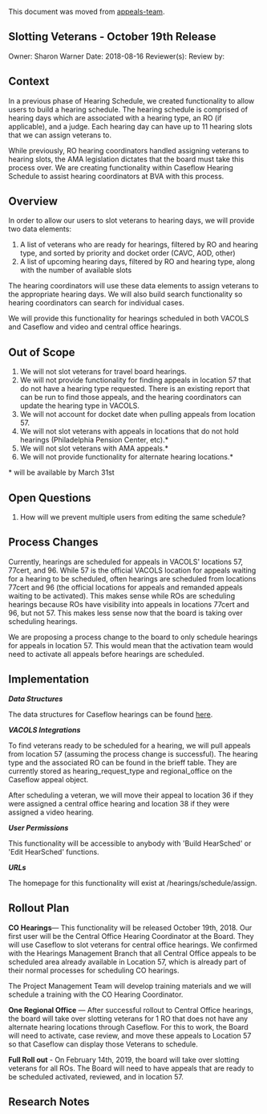 This document was moved from [appeals-team](https://github.com/department-of-veterans-affairs/appeals-team/blob/main/Project%20Folders/Caseflow%20Projects/Hearings/Hearing%20Schedule/Tech%20Specs/SlottingVeterans.md).

## Slotting Veterans - October 19th Release

Owner: Sharon Warner
Date: 2018-08-16
Reviewer(s):
Review by:

## Context

In a previous phase of Hearing Schedule, we created functionality to allow users to build a hearing schedule. The hearing schedule is comprised of hearing days which are associated with a hearing type, an RO (if applicable), and a judge. Each hearing day can have up to 11 hearing slots that we can assign veterans to.

While previously, RO hearing coordinators handled assigning veterans to hearing slots, the AMA legislation dictates that the board must take this process over. We are creating functionality within Caseflow Hearing Schedule to assist hearing coordinators at BVA with this process.

## Overview

In order to allow our users to slot veterans to hearing days, we will provide two data elements:

1) A list of veterans who are ready for hearings, filtered by RO and hearing type, and sorted by priority and docket order (CAVC, AOD, other)
2) A list of upcoming hearing days, filtered by RO and hearing type, along with the number of available slots

The hearing coordinators will use these data elements to assign veterans to the appropriate hearing days. We will also build search functionality so hearing coordinators can search for individual cases.

We will provide this functionality for hearings scheduled in both VACOLS and Caseflow and video and central office hearings.

## Out of Scope
1) We will not slot veterans for travel board hearings.
1) We will not provide functionality for finding appeals in location 57 that do not have a hearing type requested. There is an existing report that can be run to find those appeals, and the hearing coordinators can update the hearing type in VACOLS.
1) We will not account for docket date when pulling appeals from location 57.
1) We will not slot veterans with appeals in locations that do not hold hearings (Philadelphia Pension Center, etc).*
1) We will not slot veterans with AMA appeals.*
1) We will not provide functionality for alternate hearing locations.*

\* will be available by March 31st

## Open Questions

1) How will we prevent multiple users from editing the same schedule?

## Process Changes

Currently, hearings are scheduled for appeals in VACOLS' locations 57, 77cert, and 96. While 57 is the official VACOLS location for appeals waiting for a hearing to be scheduled, often hearings are scheduled from locations 77cert and 96 (the official locations for appeals and remanded appeals waiting to be activated). This makes sense while ROs are scheduling hearings because ROs have visibility into appeals in locations 77cert and 96, but not 57. This makes less sense now that the board is taking over scheduling hearings.

We are proposing a process change to the board to only schedule hearings for appeals in location 57. This would mean that the activation team would need to activate all appeals before hearings are scheduled.

## Implementation

***Data Structures***

The data structures for Caseflow hearings can be found [here](2018-06-21-vacols-caseflow-transition.md).

***VACOLS Integrations***

To find veterans ready to be scheduled for a hearing, we will pull appeals from location 57 (assuming the process change is successful). The hearing type and the associated RO can be found in the brieff table. They are currently stored as hearing_request_type and regional_office on the Caseflow appeal object.

After scheduling a veteran, we will move their appeal to location 36 if they were assigned a central office hearing and location 38 if they were assigned a video hearing.

***User Permissions***

This functionality will be accessible to anybody with 'Build HearSched' or 'Edit HearSched' functions.

***URLs***

The homepage for this functionality will exist at /hearings/schedule/assign.

## Rollout Plan

**CO Hearings**— This functionality will be released October 19th, 2018. Our first user will be the Central Office Hearing Coordinator at the Board. They will use Caseflow to slot veterans for central office hearings. We confirmed with the Hearings Management Branch that all Central Office appeals to be scheduled area already available in Location 57, which is already part of their normal processes for scheduling CO hearings.

The Project Management Team will develop training materials and we will schedule a training with the CO Hearing Coordinator.

**One Regional Office** — After successful rollout to Central Office hearings, the board will take over slotting veterans for 1 RO that does not have any alternate hearing locations through Caseflow. For this to work, the Board will need to activate, case review, and move these appeals to Location 57 so that Caseflow can display those Veterans to schedule.

**Full Roll out** - On February 14th, 2019, the board will take over slotting veterans for all ROs.  The Board will need to have appeals that are ready to be scheduled activated, reviewed, and in location 57.

## Research Notes
